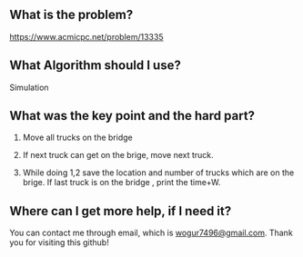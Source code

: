 ## What is the problem?

<https://www.acmicpc.net/problem/13335>

## What Algorithm should I use?

Simulation

## What was the key point and the hard part?

1. Move all trucks on the bridge

2. If next truck can get on the brige, move next truck.

3. While doing 1,2 save the location and number of trucks which are on the brige. If last truck is on the bridge , print the time+W.

## Where can I get more help, if I need it?

You can contact me through email, which is wogur7496@gmail.com.
Thank you for visiting this github!

